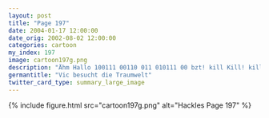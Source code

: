 ```yaml
---
layout: post
title: "Page 197"
date: 2004-01-17 12:00:00
date_orig: 2002-08-02 12:00:00
categories: cartoon
my_index: 197
image: cartoon197g.png
description: "Ähm Hallo 100111 00110 011 010111 00 bzt! kill Kill! kill -9 vic core dump seq fault kill ... kill ... kill Gah Ach Vic Träumen Roboter wirklich von elektronischen Schafen Nicht so ganz Hackles"
germantitle: "Vic besucht die Traumwelt"
twitter_card_type: summary_large_image
---
```


{% include figure.html src="cartoon197g.png" alt="Hackles Page 197"  %}
